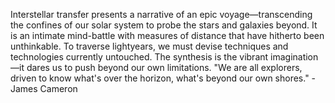 
Interstellar transfer presents a narrative of an epic voyage—transcending the confines of our solar system to probe the stars and galaxies beyond. It is an intimate mind-battle with measures of distance that have hitherto been unthinkable. To traverse lightyears, we must devise techniques and technologies currently untouched. The synthesis is the vibrant imagination—it dares us to push beyond our own limitations. "We are all explorers, driven to know what's over the horizon, what's beyond our own shores." - James Cameron

